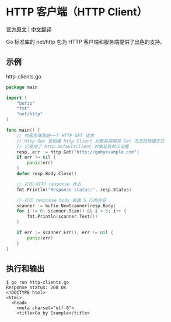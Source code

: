 # HTTP 客户端（HTTP Client）

[官方原文](https://gobyexample.com/http-client) | [中文翻译](https://gobyexample-cn.github.io/http-clients)

Go 标准库的 net/http 包为 HTTP 客户端和服务端提供了出色的支持。

## 示例

http-clients.go

```go
package main

import (
	"bufio"
	"fmt"
	"net/http"
)

func main() {
	// 向服务端发送一个 HTTP GET 请求
	// http.Get 是创建 http.Client 对象并调用其 Get 方法的快捷方式
	// 它使用了 http.DefaultClient 对象及其默认设置
	resp, err := http.Get("http://gobyexample.com")
	if err != nil {
		panic(err)
	}
	defer resp.Body.Close()

	// 打印 HTTP response 状态
	fmt.Println("Response status:", resp.Status)

	// 打印 response body 前面 5 行的内容
	scanner := bufio.NewScanner(resp.Body)
	for i := 0; scanner.Scan() && i < 5; i++ {
		fmt.Println(scanner.Text())
	}

	if err := scanner.Err(); err != nil {
		panic(err)
	}
}
```

## 执行和输出

```
$ go run http-clients.go
Response status: 200 OK
<!DOCTYPE html>
<html>
  <head>
    <meta charset="utf-8">
    <title>Go by Example</title>
```
